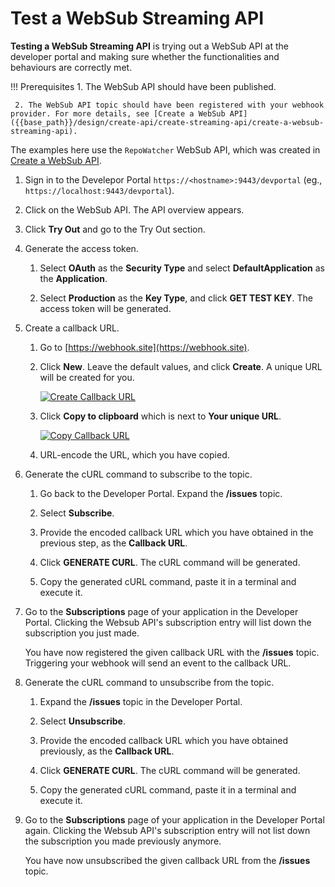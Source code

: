 # Test a WebSub Streaming API

**Testing a WebSub Streaming API** is trying out a WebSub API at the developer portal and making sure whether the functionalities and behaviours are correctly met.

!!! Prerequisites
     1. The WebSub API should have been published.

     2. The WebSub API topic should have been registered with your webhook provider. For more details, see [Create a WebSub API]({{base_path}}/design/create-api/create-streaming-api/create-a-websub-streaming-api).

The examples here use the `RepoWatcher` WebSub API, which was created in [Create a WebSub API]({{base_path}}/design/create-api/create-streaming-api/create-a-websub-streaming-api).

1. Sign in to the Develepor Portal `https://<hostname>:9443/devportal` (eg., `https://localhost:9443/devportal`).

2. Click on the WebSub API. The API overview appears.

3. Click **Try Out** and go to the Try Out section.

4. Generate the access token.

     1. Select **OAuth** as the **Security Type** and select **DefaultApplication** as the **Application**.
     
     2. Select **Production** as the **Key Type**, and click **GET TEST KEY**. The access token will be generated.

5. Create a callback URL. 

     1. Go to [https://webhook.site](https://webhook.site).

     2. Click **New**. Leave the default values, and click **Create**. A unique URL will be created for you. 

          [![Create Callback URL]({{base_path}}/assets/img/learn/tutorials/streaming-api/websub/websub-api-create-callback-url.png)]({{base_path}}/assets/img/learn/tutorials/streaming-api/websub/websub-api-create-callback-url.png)

     3. Click **Copy to clipboard** which is next to **Your unique URL**.

          [![Copy Callback URL]({{base_path}}/assets/img/learn/tutorials/streaming-api/websub/websub-api-copy-callback-url.png)]({{base_path}}/assets/img/learn/tutorials/streaming-api/websub/websub-api-copy-callback-url.png)

     4. URL-encode the URL, which you have copied.

6. Generate the cURL command to subscribe to the topic.

     1. Go back to the Developer Portal. Expand the **/issues** topic.

     2. Select **Subscribe**.

     3. Provide the encoded callback URL which you have obtained in the previous step, as the **Callback URL**.

     4. Click **GENERATE CURL**. The cURL command will be generated.

     5. Copy the generated cURL command, paste it in a terminal and execute it.

7. Go to the **Subscriptions** page of your application in the Developer Portal. Clicking the Websub API's subscription entry will list down the subscription you just made.

     You have now registered the given callback URL with the **/issues** topic. Triggering your webhook will send an event to the callback URL.

8. Generate the cURL command to unsubscribe from the topic.

     1. Expand the **/issues** topic in the Developer Portal.

     2. Select **Unsubscribe**.

     3. Provide the encoded callback URL which you have obtained previously, as the **Callback URL**.

     4. Click **GENERATE CURL**. The cURL command will be generated.

     5. Copy the generated cURL command, paste it in a terminal and execute it.

9. Go to the **Subscriptions** page of your application in the Developer Portal again. Clicking the Websub API's subscription entry will not list down the subscription you made previously anymore.

     You have now unsubscribed the given callback URL from the **/issues** topic.
